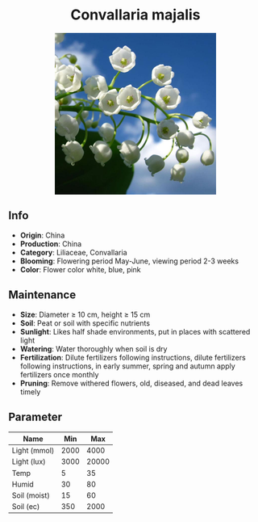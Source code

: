 <h1 align='center'>Convallaria majalis</h1>
<p align="center">
    <img 
        align='center'
        width='320'
        src="../images/convallaria majalis.png" 
        alt='Convallaria majalis' />
</p>

## Info

 - **Origin**: China
 - **Production**: China
 - **Category**: Liliaceae, Convallaria
 - **Blooming**: Flowering period May-June, viewing period 2-3 weeks
 - **Color**: Flower color white, blue, pink

## Maintenance

 - **Size**: Diameter ≥ 10 cm, height ≥ 15 cm
 - **Soil**: Peat or soil with specific nutrients
 - **Sunlight**: Likes half shade environments, put in places with scattered light
 - **Watering**: Water thoroughly when soil is dry
 - **Fertilization**: Dilute fertilizers following instructions, dilute fertilizers following instructions,  in early summer, spring and autumn apply fertilizers once monthly
 - **Pruning**: Remove withered flowers, old, diseased, and dead leaves timely

## Parameter

| Name         | Min  | Max   |
|--------------|------|-------|
| Light (mmol) | 2000 | 4000  |
| Light (lux)  | 3000 | 20000 |
| Temp         | 5    | 35    |
| Humid        | 30   | 80    |
| Soil (moist) | 15   | 60    |
| Soil (ec)    | 350  | 2000  |